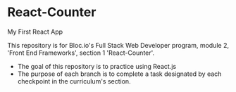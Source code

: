 # React-Counter
My First React App

This repository is for Bloc.io's Full Stack Web Developer program, module 2, 'Front End Frameworks', section 1 'React-Counter'.
- The goal of this repository is to practice using React.js
- The purpose of each branch is to complete a task designated by each checkpoint in the curriculum's section. 
